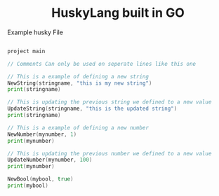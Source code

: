 <div id="header" align="center">
  <h1>HuskyLang built in GO</h1>
<div>

<div id="body" align="left">

Example husky File

```go

project main

// Comments Can only be used on seperate lines like this one

// This is a example of defining a new string
NewString(stringname, "this is my new string")
print(stringname)

// This is updating the previous string we defined to a new value
UpdateString(stringname, "this is the updated string")
print(stringname)

// This is a example of defining a new number
NewNumber(mynumber, 1)
print(mynumber)

// This is updating the previous number we defined to a new value
UpdateNumber(mynumber, 100)
print(mynumber)

NewBool(mybool, true)
print(mybool)

```
</div>

